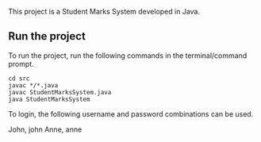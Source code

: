 This project is a Student Marks System developed in Java.

## Run the project

To run the project, run the following commands in the terminal/command prompt.

```shell
cd src
javac */*.java
javac StudentMarksSystem.java
java StudentMarksSystem
```

To login, the following username and password combinations can be used.

John, john
Anne, anne

